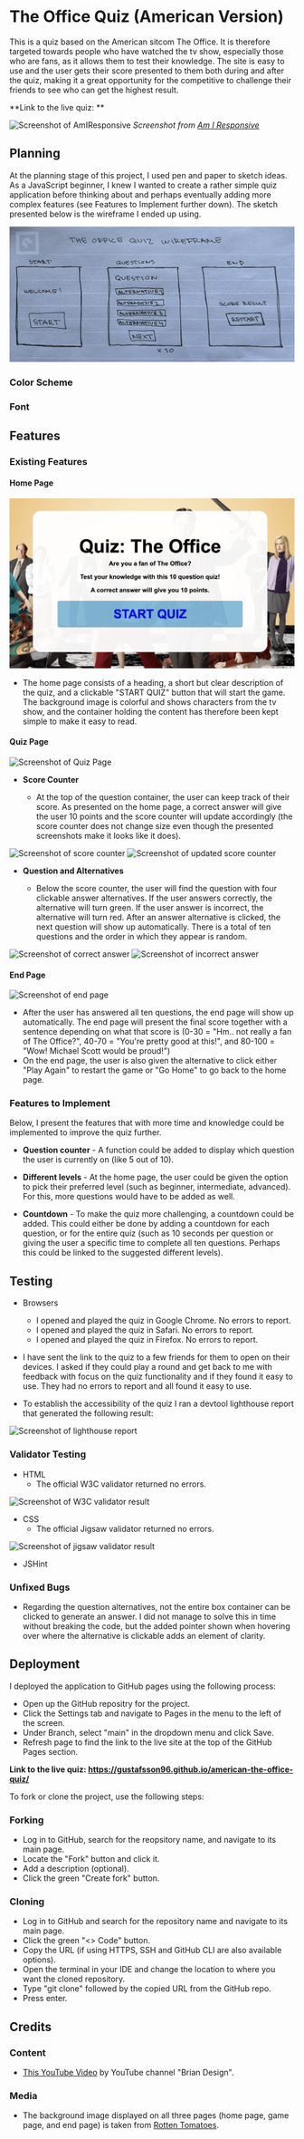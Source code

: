 # The Office Quiz (American Version)

This is a quiz based on the American sitcom The Office. It is therefore targeted towards people who have watched the tv show, especially those who are fans, as it allows them to test their knowledge. The site is easy to use and the user gets their score presented to them both during and after the quiz, making it a great opportunity for the competitive to challenge their friends to see who can get the highest result. 

**Link to the live quiz: **

![Screenshot of AmIResponsive]()
*Screenshot from [Am I Responsive](https://ui.dev/amiresponsive)*

## Planning

At the planning stage of this project, I used pen and paper to sketch ideas. As a JavaScript beginner, I knew I wanted to create a rather simple quiz application before thinking about and perhaps eventually adding more complex features (see Features to Implement further down). The sketch presented below is the wireframe I ended up using. 

![Image of wireframe](/documentation/wireframe-image.png)

### Color Scheme

### Font

## Features

### Existing Features

#### Home Page

![Screenshot of home page](/documentation/home-page-screenshot.png)

* The home page consists of a heading, a short but clear description of the quiz, and a clickable "START QUIZ" button that will start the game. The background image is colorful and shows characters from the tv show, and the container holding the content has therefore been kept simple to make it easy to read.

#### Quiz Page

![Screenshot of Quiz Page]()

* **Score Counter**

  * At the top of the question container, the user can keep track of their score. As presented on the home page, a correct answer will give the user 10 points and the score counter will update accordingly (the score counter does not change size even though the presented screenshots make it looks like it does). 

![Screenshot of score counter]()
![Screenshot of updated score counter]()

* **Question and Alternatives**

  * Below the score counter, the user will find the question with four clickable answer alternatives. If the user answers correctly, the alternative will turn green. If the user answer is incorrect, the alternative will turn red. After an answer alternative is clicked, the next question will show up automatically. There is a total of ten questions and the order in which they appear is random.

![Screenshot of correct answer]()
![Screenshot of incorrect answer]()

#### End Page

![Screenshot of end page]()

* After the user has answered all ten questions, the end page will show up automatically. The end page will present the final score together with a sentence depending on what that score is (0-30 = "Hm.. not really a fan of The Office?", 40-70 = "You're pretty good at this!", and 80-100 = "Wow! Michael Scott would be proud!")
* On the end page, the user is also given the alternative to click either "Play Again" to restart the game or "Go Home" to go back to the home page. 

### Features to Implement

Below, I present the features that with more time and knowledge could be implemented to improve the quiz further.

* **Question counter** - A function could be added to display which question the user is currently on (like 5 out of 10).

* **Different levels** - At the home page, the user could be given the option to pick their preferred level (such as beginner, intermediate, advanced). For this, more questions would have to be added as well. 

* **Countdown** - To make the quiz more challenging, a countdown could be added. This could either be done by adding a countdown for each question, or for the entire quiz (such as 10 seconds per question or giving the user a specific time to complete all ten questions. Perhaps this could be linked to the suggested different levels).

## Testing

* Browsers
   * I opened and played the quiz in Google Chrome. No errors to report. 
   * I opened and played the quiz in Safari. No errors to report. 
   * I opened and played the quiz in Firefox. No errors to report. 

* I have sent the link to the quiz to a few friends for them to open on their devices. I asked if they could play a round and get back to me with feedback with focus on the quiz functionality and if they found it easy to use. They had no errors to report and all found it easy to use. 

* To establish the accessibility of the quiz I ran a devtool lighthouse report that generated the following result:

![Screenshot of lighthouse report]()

### Validator Testing

* HTML
    * The official W3C validator returned no errors.

![Screenshot of W3C validator result]()

* CSS
   * The official Jigsaw validator returned no errors. 

![Screenshot of jigsaw validator result]()

* JSHint

### Unfixed Bugs

* Regarding the question alternatives, not the entire box container can be clicked to generate an answer. I did not manage to solve this in time without breaking the code, but the added pointer shown when hovering over where the alternative is clickable adds an element of clarity. 

## Deployment

I deployed the application to GitHub pages using the following process:

* Open up the GitHub repositry for the project.
* Click the Settings tab and navigate to Pages in the menu to the left of the screen.
* Under Branch, select "main" in the dropdown menu and click Save.
* Refresh page to find the link to the live site at the top of the GitHub Pages section.

**Link to the live quiz: <https://gustafsson96.github.io/american-the-office-quiz/>**

To fork or clone the project, use the following steps:

### Forking

* Log in to GitHub, search for the reopsitory name, and navigate to its main page.
* Locate the "Fork" button and click it.
* Add a description (optional).
* Click the green "Create fork" button.

### Cloning

* Log in to GitHub and search for the repository name and navigate to its main page.
* Click the green "<> Code" button.
* Copy the URL (if using HTTPS, SSH and GitHub CLI are also available options).
* Open the terminal in your IDE and change the location to where you want the cloned repository.
* Type "git clone" followed by the copied URL from the GitHub repo.
* Press enter.

## Credits

### Content

* [This YouTube Video](https://www.youtube.com/watch?v=f4fB9Xg2JEY&t=12s) by YouTube channel "Brian Design".

### Media

* The background image displayed on all three pages (home page, game page, and end page) is taken from [Rotten Tomatoes](https://www.rottentomatoes.com/tv/the_office).


